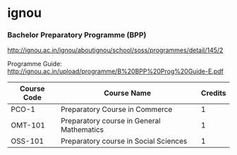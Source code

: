 # ignou

### Bachelor Preparatory Programme (BPP)

http://ignou.ac.in/ignou/aboutignou/school/soss/programmes/detail/145/2

Programme Guide: http://ignou.ac.in/upload/programme/B%20BPP%20Prog%20Guide-E.pdf


Course Code | Course Name | Credits
---|---|---
PCO-1	| Preparatory Course in Commerce	| 1
OMT-101	| Preparatory course in General Mathematics	| 1
OSS-101	| Preparatory course in Social Sciences	| 1
